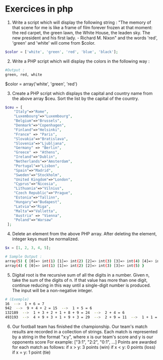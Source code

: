 # Exercices in php

1. Write a script which will display the following string :
   "The memory of that scene for me is like a frame of film forever frozen at that moment:
   the red carpet, the green lawn, the White House, the leaden sky. The new president and 
   his first lady. - Richard M. Nixon"
   and the words 'red', 'green' and 'white' will come from $color.
```php
$color = ['white', 'green', 'red', 'blue', 'black'];
```
   

2. Write a PHP script which will display the colors in the following way :

```bash
#Output :
green, red, white
```
$color = array('white', 'green', 'red')

3. Create a PHP script which displays the capital and country name from the above
   array $ceu. Sort the list by the capital of the country.
```php
$ceu = [
    "Italy"=>"Rome",
    "Luxembourg"=>"Luxembourg",
    "Belgium"=>"Brussels",
    "Denmark"=>"Copenhagen",
    "Finland"=>"Helsinki",
    "France" => "Paris",
    "Slovakia"=>"Bratislava",
    "Slovenia"=>"Ljubljana",
    "Germany" => "Berlin",
    "Greece" => "Athens",
    "Ireland"=>"Dublin",
    "Netherlands"=>"Amsterdam",
    "Portugal"=>"Lisbon",
    "Spain"=>"Madrid",
    "Sweden"=>"Stockholm",
    "United Kingdom"=>"London",
    "Cyprus"=>"Nicosia",
    "Lithuania"=>"Vilnius",
    "Czech Republic"=>"Prague",
    "Estonia"=>"Tallinn",
    "Hungary"=>"Budapest",
    "Latvia"=>"Riga",
    "Malta"=>"Valletta",
    "Austria" => "Vienna",
    "Poland"=>"Warsaw"
 ];
```

4. Delete an element from the above PHP array. After deleting the element, integer keys 
must be normalized.
```php
$x = [1, 2, 3, 4, 5];
```
```bash
# Sample Output :
array(5) { [0]=> int(1) [1]=> int(2) [2]=> int(3) [3]=> int(4) [4]=> int(5) }
array(4) { [0]=> int(1) [1]=> int(2) [2]=> int(3) [3]=> int(5) }
```   

5. Digital root is the recursive sum of all the digits in a number. Given n, take the sum
   of the digits of n. If that value has more than one digit, continue reducing in this
   way until a single-digit number is produced. The input will be a non-negative integer.
```bash
# (Exemple)
16  -->  1 + 6 = 7
942  -->  9 + 4 + 2 = 15  -->  1 + 5 = 6
132189  -->  1 + 3 + 2 + 1 + 8 + 9 = 24  -->  2 + 4 = 6
493193  -->  4 + 9 + 3 + 1 + 9 + 3 = 29  -->  2 + 9 = 11  -->  1 + 1 = 2
```

6. Our football team has finished the championship. Our team's match results are recorded 
   in a collection of strings. Each match is represented by a string in the format "x:y",
   where x is our team's score and y is our opponents score 
   For example: ["3:1", "2:2", "0:1", ...]
   Points are awarded for each match as follows:
   if x > y: 3 points (win)
   if x < y: 0 points (loss)
   if x = y: 1 point (tie)



[//]: # (https://www.w3resource.com/php-exercises/php-array-exercises.php)